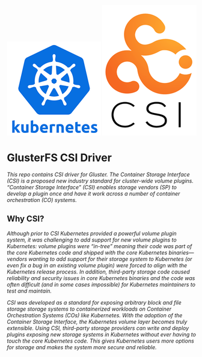 <p align="center">
  <img src="images/csi-kubernetes.png">
  <img src="images/csi-logo.png">
</p>

# GlusterFS CSI Driver

_This repo contains CSI driver for Gluster. The Container Storage Interface (CSI) is a proposed new industry standard for cluster-wide volume plugins. “Container Storage Interface” (CSI) enables storage vendors (SP) to develop a plugin once and have it work across a number of container orchestration (CO) systems._

## Why CSI?

_Although prior to CSI Kubernetes provided a powerful volume plugin system, it was challenging to add support for new volume plugins to Kubernetes: volume plugins were “in-tree” meaning their code was part of the core Kubernetes code and shipped with the core Kubernetes binaries—vendors wanting to add support for their storage system to Kubernetes (or even fix a bug in an existing volume plugin) were forced to align with the Kubernetes release process. In addition, third-party storage code caused reliability and security issues in core Kubernetes binaries and the code was often difficult (and in some cases impossible) for Kubernetes maintainers to test and maintain._

_CSI was developed as a standard for exposing arbitrary block and file storage storage systems to containerized workloads on Container Orchestration Systems (COs) like Kubernetes. With the adoption of the Container Storage Interface, the Kubernetes volume layer becomes truly extensible. Using CSI, third-party storage providers can write and deploy plugins exposing new storage systems in Kubernetes without ever having to touch the core Kubernetes code. This gives Kubernetes users more options for storage and makes the system more secure and reliable._
